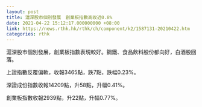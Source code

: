 ```yaml
---
layout: post
title: 滬深股市個別發展　創業板指數高收近0.8%
date: 2021-04-22 15:12:17.000000000 +08:00
link: https://news.rthk.hk/rthk/ch/component/k2/1587131-20210422.htm
categories: rthk
---
```


滬深股市個別發展，創業板指數表現較好。鋼鐵、食品飲料股份都向好，白酒股回落。

上證指數反覆偏軟，收報3465點，跌7點，跌幅0.23%。

深證成份指數收報14209點，升58點，升幅0.41%。

創業板指數收報2939點，升22點，升幅0.77%。
